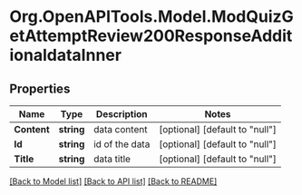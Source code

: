 # Org.OpenAPITools.Model.ModQuizGetAttemptReview200ResponseAdditionaldataInner

## Properties

Name | Type | Description | Notes
------------ | ------------- | ------------- | -------------
**Content** | **string** | data content | [optional] [default to "null"]
**Id** | **string** | id of the data | [optional] [default to "null"]
**Title** | **string** | data title | [optional] [default to "null"]

[[Back to Model list]](../README.md#documentation-for-models) [[Back to API list]](../README.md#documentation-for-api-endpoints) [[Back to README]](../README.md)


